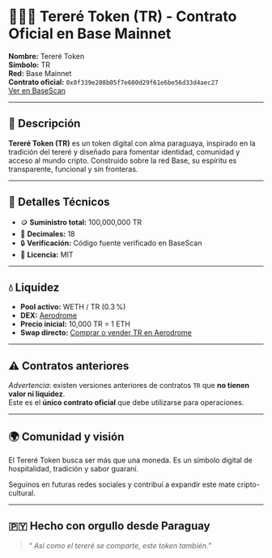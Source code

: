 # 🍃🧊🧉 Tereré Token (TR) - Contrato Oficial en Base Mainnet

**Nombre:** Tereré Token  
**Símbolo:** TR  
**Red:** Base Mainnet  
**Contrato oficial:** `0x0f339e208b05f7e600d29f61e6be56d33d4aec27`  
[Ver en BaseScan](https://basescan.org/token/0x0f339e208b05f7e600d29f61e6be56d33d4aec27)

---

## 📌 Descripción

**Tereré Token (TR)** es un token digital con alma paraguaya, inspirado en la tradición del tereré y diseñado para fomentar identidad, comunidad y acceso al mundo cripto. Construido sobre la red Base, su espíritu es transparente, funcional y sin fronteras.

---

## 🔐 Detalles Técnicos

- 🪙 **Suministro total:** 100,000,000 TR  
- 🔁 **Decimales:** 18  
- 🔒 **Verificación:** Código fuente verificado en BaseScan  
- 📄 **Licencia:** MIT

---

## 💧 Liquidez

- **Pool activo:** WETH / TR (0.3 %)  
- **DEX:** [Aerodrome](https://aerodrome.finance/swap)  
- **Precio inicial:** 10,000 TR = 1 ETH  
- **Swap directo:** [Comprar o vender TR en Aerodrome](https://aerodrome.finance/swap?inputCurrency=ETH&outputCurrency=0x0f339e208b05f7e600d29f61e6be56d33d4aec27)

---

## ⚠️ Contratos anteriores

_Advertencia_: existen versiones anteriores de contratos `TR` que **no tienen valor ni liquidez**.  
Este es el **único contrato oficial** que debe utilizarse para operaciones.

---

## 🌍 Comunidad y visión

El Tereré Token busca ser más que una moneda. Es un símbolo digital de hospitalidad, tradición y sabor guaraní.

Seguinos en futuras redes sociales y contribuí a expandir este mate cripto-cultural.

---

## 🇵🇾 Hecho con orgullo desde Paraguay

> _“ Así como el tereré se comparte, este token también.”_
